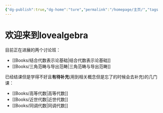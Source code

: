 ```yaml
---
{"dg-publish":true,"dg-home":"ture","permalink":"/homepage/主页/","tags":["gardenEntry"],"dgPassFrontmatter":true,"created":"2024-07-01T12:19:00.659+08:00","updated":"2024-07-05T14:30:31.273+08:00"}
---
```


# 欢迎来到lovealgebra

目前正在进展的两个讨论班：
+ [[Books/结合代数表示论基础\|结合代数表示论基础]]
+ [[Books/三角范畴与导出范畴\|三角范畴与导出范畴]]

已经结课但是学得不好且**有待补充**(用到相关概念但是忘了的时候会去补充)的几门课：
+ [[Books/高等代数\|高等代数]]
+ [[Books/近世代数\|近世代数]]
+ [[Books/同调代数\|同调代数]]